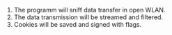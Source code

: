   1. The programm will sniff data transfer in open WLAN.
  1. The data transmission will be streamed and filtered.
  1. Cookies will be saved and signed with flags.